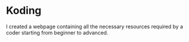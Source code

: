 # Koding
I created a webpage containing all the necessary resources required by a coder starting from beginner to advanced.
